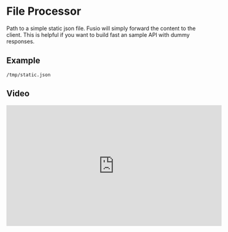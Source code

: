 
# File Processor

Path to a simple static json file. Fusio will simply forward the content to
the client. This is helpful if you want to build fast an sample API with dummy 
responses.

## Example

```
/tmp/static.json
```

## Video

<iframe width="560" height="315" src="https://www.youtube.com/embed/q1iJPeuVRUk" title="YouTube video player" frameborder="0" allow="accelerometer; autoplay; clipboard-write; encrypted-media; gyroscope; picture-in-picture" allowfullscreen></iframe>
